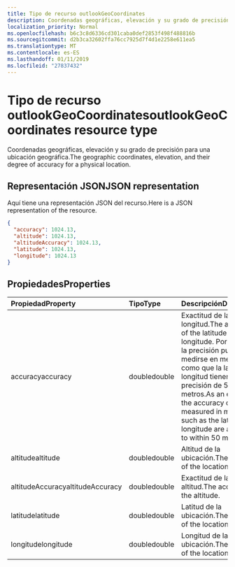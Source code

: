 ```yaml
---
title: Tipo de recurso outlookGeoCoordinates
description: Coordenadas geográficas, elevación y su grado de precisión para una ubicación geográfica.
localization_priority: Normal
ms.openlocfilehash: b6c3c8d6336cd301caba0def2853f498f488816b
ms.sourcegitcommit: d2b3ca32602ffa76cc7925d7f4d1e2258e611ea5
ms.translationtype: MT
ms.contentlocale: es-ES
ms.lasthandoff: 01/11/2019
ms.locfileid: "27837432"
---
```

# <a name="outlookgeocoordinates-resource-type"></a><span data-ttu-id="d45ea-103">Tipo de recurso outlookGeoCoordinates</span><span class="sxs-lookup"><span data-stu-id="d45ea-103">outlookGeoCoordinates resource type</span></span>

<span data-ttu-id="d45ea-104">Coordenadas geográficas, elevación y su grado de precisión para una ubicación geográfica.</span><span class="sxs-lookup"><span data-stu-id="d45ea-104">The geographic coordinates, elevation, and their degree of accuracy for a physical location.</span></span>

## <a name="json-representation"></a><span data-ttu-id="d45ea-105">Representación JSON</span><span class="sxs-lookup"><span data-stu-id="d45ea-105">JSON representation</span></span>

<span data-ttu-id="d45ea-106">Aquí tiene una representación JSON del recurso.</span><span class="sxs-lookup"><span data-stu-id="d45ea-106">Here is a JSON representation of the resource.</span></span>

<!-- {
  "blockType": "resource",
  "optionalProperties": [

  ],
  "@odata.type": "microsoft.graph.outlookGeoCoordinates"
}-->

```json
{
  "accuracy": 1024.13,
  "altitude": 1024.13,
  "altitudeAccuracy": 1024.13,
  "latitude": 1024.13,
  "longitude": 1024.13
}

```
## <a name="properties"></a><span data-ttu-id="d45ea-107">Propiedades</span><span class="sxs-lookup"><span data-stu-id="d45ea-107">Properties</span></span>
| <span data-ttu-id="d45ea-108">Propiedad</span><span class="sxs-lookup"><span data-stu-id="d45ea-108">Property</span></span>     | <span data-ttu-id="d45ea-109">Tipo</span><span class="sxs-lookup"><span data-stu-id="d45ea-109">Type</span></span>   |<span data-ttu-id="d45ea-110">Descripción</span><span class="sxs-lookup"><span data-stu-id="d45ea-110">Description</span></span>|
|:---------------|:--------|:----------|
|<span data-ttu-id="d45ea-111">accuracy</span><span class="sxs-lookup"><span data-stu-id="d45ea-111">accuracy</span></span>|<span data-ttu-id="d45ea-112">double</span><span class="sxs-lookup"><span data-stu-id="d45ea-112">double</span></span>|<span data-ttu-id="d45ea-113">Exactitud de la latitud y longitud.</span><span class="sxs-lookup"><span data-stu-id="d45ea-113">The accuracy of the latitude and longitude.</span></span> <span data-ttu-id="d45ea-114">Por ejemplo, la precisión puede medirse en metros, como que la latitud y longitud tienen una precisión de 50 metros.</span><span class="sxs-lookup"><span data-stu-id="d45ea-114">As an example, the accuracy can be measured in meters, such as the latitude and longitude are accurate to within 50 meters.</span></span>|
|<span data-ttu-id="d45ea-115">altitude</span><span class="sxs-lookup"><span data-stu-id="d45ea-115">altitude</span></span>|<span data-ttu-id="d45ea-116">double</span><span class="sxs-lookup"><span data-stu-id="d45ea-116">double</span></span>|<span data-ttu-id="d45ea-117">Altitud de la ubicación.</span><span class="sxs-lookup"><span data-stu-id="d45ea-117">The altitude of the location.</span></span>|
|<span data-ttu-id="d45ea-118">altitudeAccuracy</span><span class="sxs-lookup"><span data-stu-id="d45ea-118">altitudeAccuracy</span></span>|<span data-ttu-id="d45ea-119">double</span><span class="sxs-lookup"><span data-stu-id="d45ea-119">double</span></span>|<span data-ttu-id="d45ea-120">Exactitud de la altitud.</span><span class="sxs-lookup"><span data-stu-id="d45ea-120">The accuracy of the altitude.</span></span>|
|<span data-ttu-id="d45ea-121">latitude</span><span class="sxs-lookup"><span data-stu-id="d45ea-121">latitude</span></span>|<span data-ttu-id="d45ea-122">double</span><span class="sxs-lookup"><span data-stu-id="d45ea-122">double</span></span>|<span data-ttu-id="d45ea-123">Latitud de la ubicación.</span><span class="sxs-lookup"><span data-stu-id="d45ea-123">The latitude of the location.</span></span>|
|<span data-ttu-id="d45ea-124">longitude</span><span class="sxs-lookup"><span data-stu-id="d45ea-124">longitude</span></span>|<span data-ttu-id="d45ea-125">double</span><span class="sxs-lookup"><span data-stu-id="d45ea-125">double</span></span>|<span data-ttu-id="d45ea-126">Longitud de la ubicación.</span><span class="sxs-lookup"><span data-stu-id="d45ea-126">The longitude of the location.</span></span>|

<!-- uuid: 8fcb5dbc-d5aa-4681-8e31-b001d5168d79
2015-10-25 14:57:30 UTC -->
<!-- {
  "type": "#page.annotation",
  "description": "outlookGeoCoordinates resource",
  "keywords": "",
  "section": "documentation",
  "tocPath": ""
}-->
